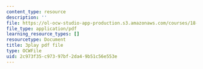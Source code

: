 ```yaml
---
content_type: resource
description: ''
file: https://ol-ocw-studio-app-production.s3.amazonaws.com/courses/18-01sc-single-variable-calculus-fall-2010/2c973f35c97397bf2da49b51c56e553e_YN7k_bXXggY.pdf
file_type: application/pdf
learning_resource_types: []
resourcetype: Document
title: 3play pdf file
type: OCWFile
uid: 2c973f35-c973-97bf-2da4-9b51c56e553e
---
```

